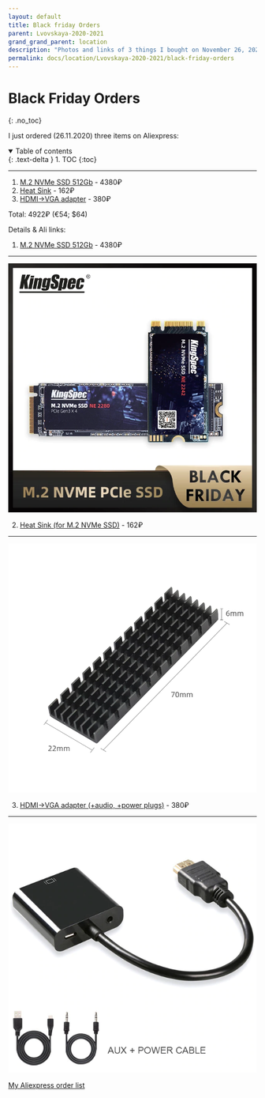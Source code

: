 ```yaml
---
layout: default
title: Black friday Orders
parent: Lvovskaya-2020-2021
grand_grand_parent: location
description: "Photos and links of 3 things I bought on November 26, 2020 on Black Friday"
permalink: docs/location/Lvovskaya-2020-2021/black-friday-orders
---
```


# Black Friday Orders
{: .no_toc}

I just ordered (26.11.2020) three items on Aliexpress: 

<details open markdown="block">
  <summary>
    Table of contents
  </summary>
  {: .text-delta }
1. TOC
{:toc}
</details>

---

 
1. [M.2 NVMe SSD 512Gb](#m2-nvme-ssd-512gb---4380) - 4380₽
2. [Heat Sink](#heat-sink-for-m2-nvme-ssd---162)  - 162₽  
3. [HDMI->VGA adapter](#hdmi-vga-adapter-audio-power-plugs---380) - 380₽  

Total: 4922₽ (€54; $64)

Details & Ali links:

1. [M.2 NVMe SSD 512Gb](https://aliexpress.ru/item/32847169083.html?cv=815660&af=205380&utm_campaign=205380&aff_platform=link-c-tool&utm_medium=cpa&sk=mr6wR6CC&aff_trace_key=8fdfbd25346e41a1999b627179d14b1e-1606479893486-02170-mr6wR6CC&dp=25ba1848a13d9061635b53c8f8eedc4b&terminal_id=b5d4c8214650400883a6bb062ce6397f&utm_source=admitad&utm_content=815660) - 4380₽
----
[![M.2-NVMe-SSD](KingSpec-M2-NVMe-ssd-PCIe.jpg)](KingSpec-M2-NVMe-ssd-PCIe.jpg)

2. [Heat Sink (for M.2 NVMe SSD)](https://aliexpress.ru/item/4001062118667.html?spm=a2g0s.9042311.0.0.384533edvvLOiB) - 162₽
---- 
[![heat-sink](M-2-NGFF-heat-sink.jpg)](M-2-NGFF-heat-sink.jpg)

3. [HDMI->VGA adapter (+audio, +power plugs)](https://aliexpress.ru/item/32864796089.html?spm=a2g0s.9042311.0.0.384533edvvLOiB) - 380₽
---- 
[![HDMI-VGA-adapter](hdmi-vga-adapter.jpg)](hdmi-vga-adapter.jpg)

[My Aliexpress order list](https://trade.aliexpress.ru/orderList.htm?spm=a2g0o.cart.1000002.13.5dcd3c00IvXwEr&tracelog=ws_topbar&tsp=1606407098548)
